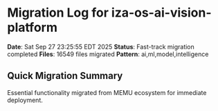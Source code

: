 # Migration Log for iza-os-ai-vision-platform

**Date**: Sat Sep 27 23:25:55 EDT 2025
**Status**: Fast-track migration completed
**Files**:    16549 files migrated
**Pattern**: ai,ml,model,intelligence

## Quick Migration Summary
Essential functionality migrated from MEMU ecosystem for immediate deployment.
